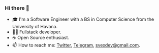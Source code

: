 ### Hi there 👋

- 🎓 I'm a Software Engineer with a BS in Computer Science from the University of Havana.
- 🧑‍💻 Fullstack developer.
- ☕️ Open Source enthusiast.
- 📫 How to reach me: [Twitter](https://twitter.com/svexdev), [Telegram](https://t.me/svex_99), svexdev@gmail.com.
